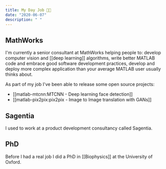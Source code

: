 ```yaml
---
title: My Day Job 🧑‍💻
date: "2020-06-07"
description: " "
---
```


## MathWorks

I'm currently a senior consultant at MathWorks helping people to: develop computer vision and [[deep learning]] algorithms, write better MATLAB code and embrace good software development practices, develop and deploy more complex application than your average MATLAB user usually thinks about.

As part of my job I've been able to release some open source projects:

- [[matlab-mtcnn:MTCNN - Deep learning face detection]]
- [[matlab-pix2pix:pix2pix - Image to Image translation with GANs]]

## Sagentia

I used to work at a product development consultancy called Sagentia.

## PhD

Before I had a real job I did a PhD in [[Biophysics]] at the University of Oxford.